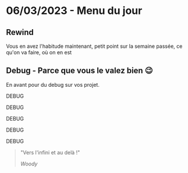 # 06/03/2023 - Menu du jour

## Rewind

Vous en avez l'habitude maintenant, petit point sur la semaine passée, ce qu'on va faire, où on en est

## Debug - Parce que vous le valez bien 😉

En avant pour du debug sur vos projet.

DEBUG

DEBUG

DEBUG

DEBUG

DEBUG

> "Vers l'infini et au delà !"
>
> <cite>Woody</cite>
